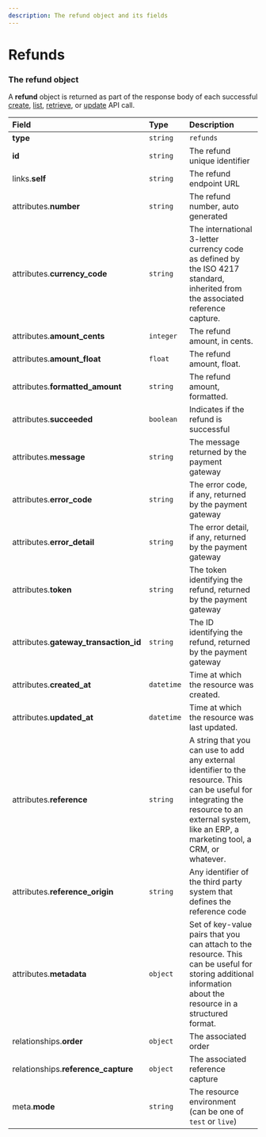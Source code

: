 ```yaml
---
description: The refund object and its fields
---
```


# Refunds



### The refund object

A **refund** object is returned as part of the response body of each successful
[create](https://docs.commercelayer.io/api/resources/refunds/create_refund),
[list](https://docs.commercelayer.io/api/resources/refunds/list_refunds),
[retrieve](https://docs.commercelayer.io/api/resources/refunds/retrieve_refund),
or [update](https://docs.commercelayer.io/api/resources/refunds/update_refund) API call.

| Field | Type | Description |
| :--- | :--- | :--- |
| **type** | `string` | `refunds` |
| **id** | `string` | The refund unique identifier |
| links.**self** | `string` | The refund endpoint URL |
| attributes.**number** | `string` | The refund number, auto generated |
| attributes.**currency_code** | `string` | The international 3-letter currency code as defined by the ISO 4217 standard, inherited from the associated reference capture. |
| attributes.**amount_cents** | `integer` | The refund amount, in cents. |
| attributes.**amount_float** | `float` | The refund amount, float. |
| attributes.**formatted_amount** | `string` | The refund amount, formatted. |
| attributes.**succeeded** | `boolean` | Indicates if the refund is successful |
| attributes.**message** | `string` | The message returned by the payment gateway |
| attributes.**error_code** | `string` | The error code, if any, returned by the payment gateway |
| attributes.**error_detail** | `string` | The error detail, if any, returned by the payment gateway |
| attributes.**token** | `string` | The token identifying the refund, returned by the payment gateway |
| attributes.**gateway_transaction_id** | `string` | The ID identifying the refund, returned by the payment gateway |
| attributes.**created_at** | `datetime` | Time at which the resource was created. |
| attributes.**updated_at** | `datetime` | Time at which the resource was last updated. |
| attributes.**reference** | `string` | A string that you can use to add any external identifier to the resource. This can be useful for integrating the resource to an external system, like an ERP, a marketing tool, a CRM, or whatever. |
| attributes.**reference_origin** | `string` | Any identifier of the third party system that defines the reference code |
| attributes.**metadata** | `object` | Set of key-value pairs that you can attach to the resource. This can be useful for storing additional information about the resource in a structured format. |
| relationships.**order** | `object` | The associated order |
| relationships.**reference_capture** | `object` | The associated reference capture |
| meta.**mode** | `string` | The resource environment \(can be one of `test` or `live`\) |

